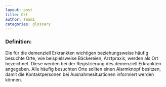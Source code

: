 ```yaml
---
layout: post
title: Ort
author: Team1
categories: glossary
---
```


### Definition:
Die für die demenziell Erkrankten wichtigen beziehungsweise häufig besuchte Orte, wie beispielsweise Bäckereien, Arztpraxis, werden als Ort bezeichnet. Diese werden bei der Registrierung des demenziell Erkrankten angegeben. Alle häufig besuchten Orte sollten einen Alarmknopf besitzen, damit die Kontaktpersonen bei Ausnahmesituationen informiert werden können.
